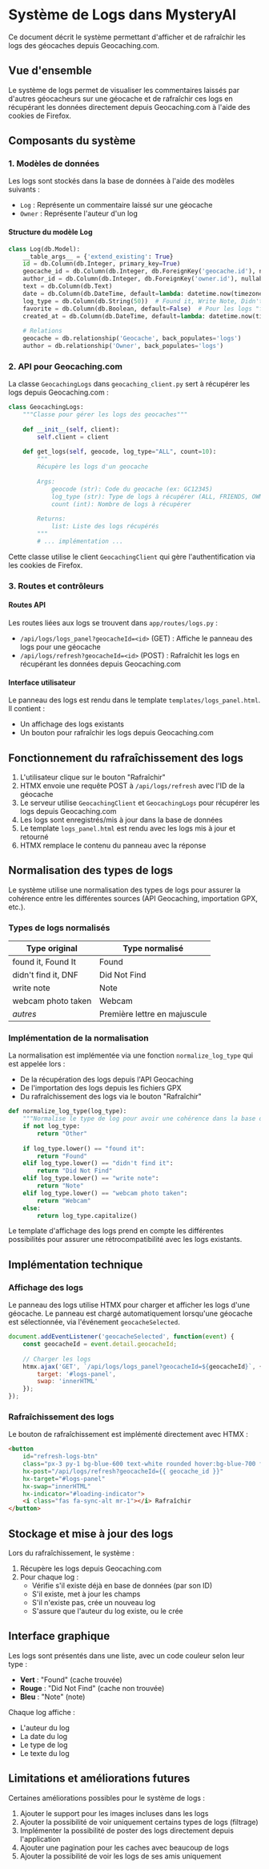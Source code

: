 # Système de Logs dans MysteryAI

Ce document décrit le système permettant d'afficher et de rafraîchir les logs des géocaches depuis Geocaching.com.

## Vue d'ensemble

Le système de logs permet de visualiser les commentaires laissés par d'autres géocacheurs sur une géocache et de rafraîchir ces logs en récupérant les données directement depuis Geocaching.com à l'aide des cookies de Firefox.

## Composants du système

### 1. Modèles de données

Les logs sont stockés dans la base de données à l'aide des modèles suivants :

- `Log` : Représente un commentaire laissé sur une géocache
- `Owner` : Représente l'auteur d'un log

#### Structure du modèle Log

```python
class Log(db.Model):
    __table_args__ = {'extend_existing': True}
    id = db.Column(db.Integer, primary_key=True)
    geocache_id = db.Column(db.Integer, db.ForeignKey('geocache.id'), nullable=False)
    author_id = db.Column(db.Integer, db.ForeignKey('owner.id'), nullable=False)
    text = db.Column(db.Text)
    date = db.Column(db.DateTime, default=lambda: datetime.now(timezone.utc))
    log_type = db.Column(db.String(50))  # Found it, Write Note, Didn't Find it, etc.
    favorite = db.Column(db.Boolean, default=False)  # Pour les logs "favoris"
    created_at = db.Column(db.DateTime, default=lambda: datetime.now(timezone.utc))
    
    # Relations
    geocache = db.relationship('Geocache', back_populates='logs')
    author = db.relationship('Owner', back_populates='logs')
```

### 2. API pour Geocaching.com

La classe `GeocachingLogs` dans `geocaching_client.py` sert à récupérer les logs depuis Geocaching.com :

```python
class GeocachingLogs:
    """Classe pour gérer les logs des geocaches"""
    
    def __init__(self, client):
        self.client = client
    
    def get_logs(self, geocode, log_type="ALL", count=10):
        """
        Récupère les logs d'un geocache
        
        Args:
            geocode (str): Code du geocache (ex: GC12345)
            log_type (str): Type de logs à récupérer (ALL, FRIENDS, OWN)
            count (int): Nombre de logs à récupérer
            
        Returns:
            list: Liste des logs récupérés
        """
        # ... implémentation ...
```

Cette classe utilise le client `GeocachingClient` qui gère l'authentification via les cookies de Firefox.

### 3. Routes et contrôleurs

#### Routes API

Les routes liées aux logs se trouvent dans `app/routes/logs.py` :

- `/api/logs/logs_panel?geocacheId=<id>` (GET) : Affiche le panneau des logs pour une géocache
- `/api/logs/refresh?geocacheId=<id>` (POST) : Rafraîchit les logs en récupérant les données depuis Geocaching.com

#### Interface utilisateur

Le panneau des logs est rendu dans le template `templates/logs_panel.html`. Il contient :

- Un affichage des logs existants
- Un bouton pour rafraîchir les logs depuis Geocaching.com

## Fonctionnement du rafraîchissement des logs

1. L'utilisateur clique sur le bouton "Rafraîchir"
2. HTMX envoie une requête POST à `/api/logs/refresh` avec l'ID de la géocache
3. Le serveur utilise `GeocachingClient` et `GeocachingLogs` pour récupérer les logs depuis Geocaching.com
4. Les logs sont enregistrés/mis à jour dans la base de données
5. Le template `logs_panel.html` est rendu avec les logs mis à jour et retourné
6. HTMX remplace le contenu du panneau avec la réponse

## Normalisation des types de logs

Le système utilise une normalisation des types de logs pour assurer la cohérence entre les différentes sources (API Geocaching, importation GPX, etc.).

### Types de logs normalisés

| Type original | Type normalisé |
|---------------|----------------|
| found it, Found It | Found |
| didn't find it, DNF | Did Not Find |
| write note | Note |
| webcam photo taken | Webcam |
| *autres* | Première lettre en majuscule |

### Implémentation de la normalisation

La normalisation est implémentée via une fonction `normalize_log_type` qui est appelée lors :
- De la récupération des logs depuis l'API Geocaching
- De l'importation des logs depuis les fichiers GPX
- Du rafraîchissement des logs via le bouton "Rafraîchir"

```python
def normalize_log_type(log_type):
    """Normalise le type de log pour avoir une cohérence dans la base de données"""
    if not log_type:
        return "Other"
    
    if log_type.lower() == "found it":
        return "Found"
    elif log_type.lower() == "didn't find it":
        return "Did Not Find"
    elif log_type.lower() == "write note":
        return "Note"
    elif log_type.lower() == "webcam photo taken":
        return "Webcam"
    else:
        return log_type.capitalize()
```

Le template d'affichage des logs prend en compte les différentes possibilités pour assurer une rétrocompatibilité avec les logs existants.

## Implémentation technique

### Affichage des logs

Le panneau des logs utilise HTMX pour charger et afficher les logs d'une géocache. Le panneau est chargé automatiquement lorsqu'une géocache est sélectionnée, via l'événement `geocacheSelected`.

```javascript
document.addEventListener('geocacheSelected', function(event) {
    const geocacheId = event.detail.geocacheId;
    
    // Charger les logs
    htmx.ajax('GET', `/api/logs/logs_panel?geocacheId=${geocacheId}`, {
        target: '#logs-panel',
        swap: 'innerHTML'
    });
});
```

### Rafraîchissement des logs

Le bouton de rafraîchissement est implémenté directement avec HTMX :

```html
<button 
    id="refresh-logs-btn" 
    class="px-3 py-1 bg-blue-600 text-white rounded hover:bg-blue-700 flex items-center"
    hx-post="/api/logs/refresh?geocacheId={{ geocache_id }}"
    hx-target="#logs-panel"
    hx-swap="innerHTML"
    hx-indicator="#loading-indicator">
    <i class="fas fa-sync-alt mr-1"></i> Rafraîchir
</button>
```

## Stockage et mise à jour des logs

Lors du rafraîchissement, le système :

1. Récupère les logs depuis Geocaching.com
2. Pour chaque log :
   - Vérifie s'il existe déjà en base de données (par son ID)
   - S'il existe, met à jour les champs
   - S'il n'existe pas, crée un nouveau log
   - S'assure que l'auteur du log existe, ou le crée

## Interface graphique

Les logs sont présentés dans une liste, avec un code couleur selon leur type :
- **Vert** : "Found" (cache trouvée)
- **Rouge** : "Did Not Find" (cache non trouvée)
- **Bleu** : "Note" (note)

Chaque log affiche :
- L'auteur du log
- La date du log
- Le type de log
- Le texte du log

## Limitations et améliorations futures

Certaines améliorations possibles pour le système de logs :

1. Ajouter le support pour les images incluses dans les logs
2. Ajouter la possibilité de voir uniquement certains types de logs (filtrage)
3. Implémenter la possibilité de poster des logs directement depuis l'application
4. Ajouter une pagination pour les caches avec beaucoup de logs
5. Ajouter la possibilité de voir les logs de ses amis uniquement 
